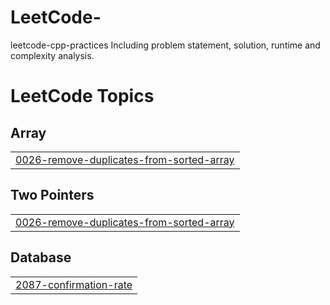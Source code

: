 # LeetCode-
leetcode-cpp-practices
Including problem statement, solution, runtime and complexity analysis.

<!---LeetCode Topics Start-->
# LeetCode Topics
## Array
|  |
| ------- |
| [0026-remove-duplicates-from-sorted-array](https://github.com/mrinalarora33/LeetCode-/tree/master/0026-remove-duplicates-from-sorted-array) |
## Two Pointers
|  |
| ------- |
| [0026-remove-duplicates-from-sorted-array](https://github.com/mrinalarora33/LeetCode-/tree/master/0026-remove-duplicates-from-sorted-array) |
## Database
|  |
| ------- |
| [2087-confirmation-rate](https://github.com/mrinalarora33/LeetCode-/tree/master/2087-confirmation-rate) |
<!---LeetCode Topics End-->